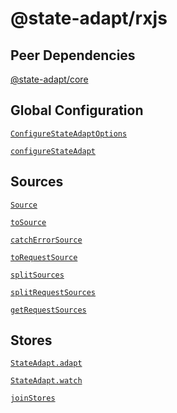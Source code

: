 # @state-adapt/rxjs

## Peer Dependencies

[@state-adapt/core](/docs/core)

## Global Configuration

[`ConfigureStateAdaptOptions`](/docs/rxjs#configurestateadaptoptions)

[`configureStateAdapt`](/docs/rxjs#configurestateadapt)

## Sources

[`Source`](/docs/rxjs#source)

[`toSource`](/docs/rxjs#tosource)

[`catchErrorSource`](/docs/rxjs#catcherrorsource)

[`toRequestSource`](/docs/rxjs#torequestsource)

[`splitSources`](/docs/rxjs#splitsources)

[`splitRequestSources`](/docs/rxjs#splitrequestsources)

[`getRequestSources`](/docs/rxjs#getrequestsources)

## Stores

[`StateAdapt.adapt`](/docs/rxjs#stateadaptadapt)

[`StateAdapt.watch`](/docs/rxjs#stateadaptwatch)

[`joinStores`](/docs/rxjs#joinstores)

<!-- ## Global Store -->

<!-- include: '../../../../../libs/rxjs/src/lib/global-store/configure-state-adapt.options.ts#ConfigureStateAdaptOptions' -->

<!-- include: '../../../../../libs/rxjs/src/lib/global-store/configure-state-adapt.function.ts#configureStateAdapt' -->

<!-- ## Sources -->

<!-- include: '../../../../../libs/rxjs/src/lib/sources/source.ts#Source' -->

<!-- include: '../../../../../libs/rxjs/src/lib/sources/to-source.operator.ts#toSource' -->

<!-- include: '../../../../../libs/rxjs/src/lib/sources/catch-error-source.operator.ts#catchErrorSource' -->

<!-- include: '../../../../../libs/rxjs/src/lib/sources/to-request-source.operator.ts#toRequestSource' -->

<!-- include: '../../../../../libs/rxjs/src/lib/sources/split-sources.function.ts#splitSources' -->

<!-- include: '../../../../../libs/rxjs/src/lib/sources/split-request-sources.function.ts#splitRequestSources' -->

<!-- include: '../../../../../libs/rxjs/src/lib/sources/get-request-sources.function.ts#getRequestSources' -->

<!-- ## Stores -->

<!-- include: '../../../../../libs/rxjs/src/lib/global-store/state-adapt.ts#StateAdapt.adapt' -->

<!-- include: '../../../../../libs/rxjs/src/lib/global-store/state-adapt.ts#StateAdapt.watch' -->

<!-- include: '../../../../../libs/rxjs/src/lib/stores/join-stores.function.ts#joinStores' -->
